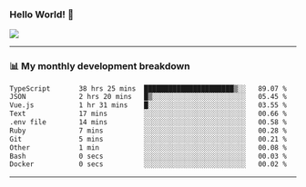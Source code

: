 ### Hello World! 👋

<a>
  <img align="center" src="https://github-readme-stats.vercel.app/api?username=megatunger&count_private=true&include_all_commits=true&bg_color=30,56CCF2,2F80ED&title_color=fff&text_color=fff" />
</a>

------
### 📊 My monthly development breakdown

<!--START_SECTION:waka-->

```txt
TypeScript       38 hrs 25 mins  ██████████████████████▒░░   89.07 %
JSON             2 hrs 20 mins   █▒░░░░░░░░░░░░░░░░░░░░░░░   05.45 %
Vue.js           1 hr 31 mins    █░░░░░░░░░░░░░░░░░░░░░░░░   03.55 %
Text             17 mins         ░░░░░░░░░░░░░░░░░░░░░░░░░   00.66 %
.env file        14 mins         ░░░░░░░░░░░░░░░░░░░░░░░░░   00.58 %
Ruby             7 mins          ░░░░░░░░░░░░░░░░░░░░░░░░░   00.28 %
Git              5 mins          ░░░░░░░░░░░░░░░░░░░░░░░░░   00.21 %
Other            1 min           ░░░░░░░░░░░░░░░░░░░░░░░░░   00.08 %
Bash             0 secs          ░░░░░░░░░░░░░░░░░░░░░░░░░   00.03 %
Docker           0 secs          ░░░░░░░░░░░░░░░░░░░░░░░░░   00.02 %
```

<!--END_SECTION:waka-->

------
